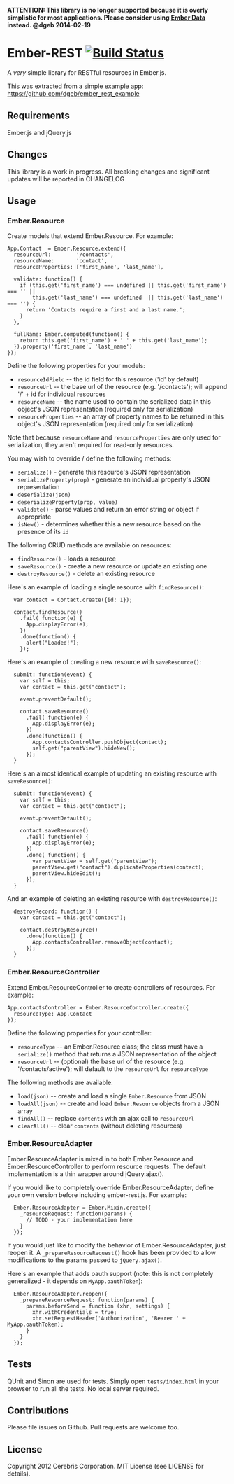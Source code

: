 **ATTENTION: This library is no longer supported because it is overly simplistic for most applications. Please consider using [Ember Data](https://github.com/emberjs/data) instead. @dgeb 2014-02-19**

# Ember-REST  [![Build Status](https://secure.travis-ci.org/cerebris/ember-rest.png)](http://travis-ci.org/cerebris/ember-rest)

A *very* simple library for RESTful resources in Ember.js.

This was extracted from a simple example app:
https://github.com/dgeb/ember_rest_example

## Requirements

Ember.js and jQuery.js

## Changes

This library is a work in progress. All breaking changes and significant updates will be reported in CHANGELOG

## Usage

### Ember.Resource

Create models that extend Ember.Resource. For example:

```
App.Contact  = Ember.Resource.extend({
  resourceUrl:        '/contacts',
  resourceName:       'contact',
  resourceProperties: ['first_name', 'last_name'],

  validate: function() {
    if (this.get('first_name') === undefined || this.get('first_name') === '' ||
        this.get('last_name') === undefined  || this.get('last_name') === '') {
      return 'Contacts require a first and a last name.';
    }
  },

  fullName: Ember.computed(function() {
    return this.get('first_name') + ' ' + this.get('last_name');
  }).property('first_name', 'last_name')
});
```

Define the following properties for your models:

 * `resourceIdField` -- the id field for this resource ('id' by default)
 * `resourceUrl` -- the base url of the resource (e.g. '/contacts'); will append '/' + id for individual resources
 * `resourceName` -- the name used to contain the serialized data in this object's JSON representation (required only for serialization)
 * `resourceProperties` -- an array of property names to be returned in this object's JSON representation (required only for serialization)

Note that because `resourceName` and `resourceProperties` are only used for serialization, they aren't required for read-only resources.

You may wish to override / define the following methods:

 * `serialize()` - generate this resource's JSON representation
 * `serializeProperty(prop)` - generate an individual property's JSON representation
 * `deserialize(json)`
 * `deserializeProperty(prop, value)`
 * `validate()` - parse values and return an error string or object if appropriate
 * `isNew()` - determines whether this a new resource based on the presence of its `id`

The following CRUD methods are available on resources:

 * `findResource()` - loads a resource
 * `saveResource()` - create a new resource or update an existing one
 * `destroyResource()` - delete an existing resource

Here's an example of loading a single resource with `findResource()`:

```
  var contact = Contact.create({id: 1});

  contact.findResource()
    .fail( function(e) {
      App.displayError(e);
    })
    .done(function() {
      alert("Loaded!");
    });
```

Here's an example of creating a new resource with `saveResource()`:

```
  submit: function(event) {
    var self = this;
    var contact = this.get("contact");

    event.preventDefault();

    contact.saveResource()
      .fail( function(e) {
        App.displayError(e);
      })
      .done(function() {
        App.contactsController.pushObject(contact);
        self.get("parentView").hideNew();
      });
  }
```

Here's an almost identical example of updating an existing resource with `saveResource()`:

```
  submit: function(event) {
    var self = this;
    var contact = this.get("contact");

    event.preventDefault();

    contact.saveResource()
      .fail( function(e) {
        App.displayError(e);
      })
      .done( function() {
        var parentView = self.get("parentView");
        parentView.get("contact").duplicateProperties(contact);
        parentView.hideEdit();
      });
  }
```

And an example of deleting an existing resource with `destroyResource()`:

```
  destroyRecord: function() {
    var contact = this.get("contact");

    contact.destroyResource()
      .done(function() {
        App.contactsController.removeObject(contact);
      });
  }
```

### Ember.ResourceController

Extend Ember.ResourceController to create controllers of resources. For example:

```
App.contactsController = Ember.ResourceController.create({
  resourceType: App.Contact
});
```

Define the following properties for your controller:

 * `resourceType` -- an Ember.Resource class; the class must have a `serialize()` method that returns a JSON representation of the object
 * `resourceUrl` -- (optional) the base url of the resource (e.g. '/contacts/active'); will default to the `resourceUrl` for `resourceType`

The following methods are available:

 * `load(json)` -- create and load a single `Ember.Resource` from JSON
 * `loadAll(json)` -- create and load `Ember.Resource` objects from a JSON array
 * `findAll()` -- replace `contents` with an ajax call to `resourceUrl`
 * `clearAll()` -- clear `contents` (without deleting resources)

### Ember.ResourceAdapter

Ember.ResourceAdapter is mixed in to both Ember.Resource and Ember.ResourceController to perform resource requests. The default implementation is a thin wrapper around jQuery.ajax().

If you would like to completely override Ember.ResourceAdapter, define your own version before including ember-rest.js. For example:

```
  Ember.ResourceAdapter = Ember.Mixin.create({
    _resourceRequest: function(params) {
      // TODO - your implementation here
    }
  });
```

If you would just like to modify the behavior of Ember.ResourceAdapter, just reopen it. A `_prepareResourceRequest()` hook has been provided to allow modifications to the params passed to `jQuery.ajax()`.

Here's an example that adds oauth support (note: this is not completely generalized - it depends on `MyApp.oauthToken`):

```
  Ember.ResourceAdapter.reopen({
    _prepareResourceRequest: function(params) {
      params.beforeSend = function (xhr, settings) {
        xhr.withCredentials = true;
        xhr.setRequestHeader('Authorization', 'Bearer ' + MyApp.oauthToken);
      }
    }
  });
```


## Tests

QUnit and Sinon are used for tests. Simply open `tests/index.html` in your browser to run all the tests. No local server required.

## Contributions

Please file issues on Github. Pull requests are welcome too.

## License

Copyright 2012 Cerebris Corporation. MIT License (see LICENSE for details).
